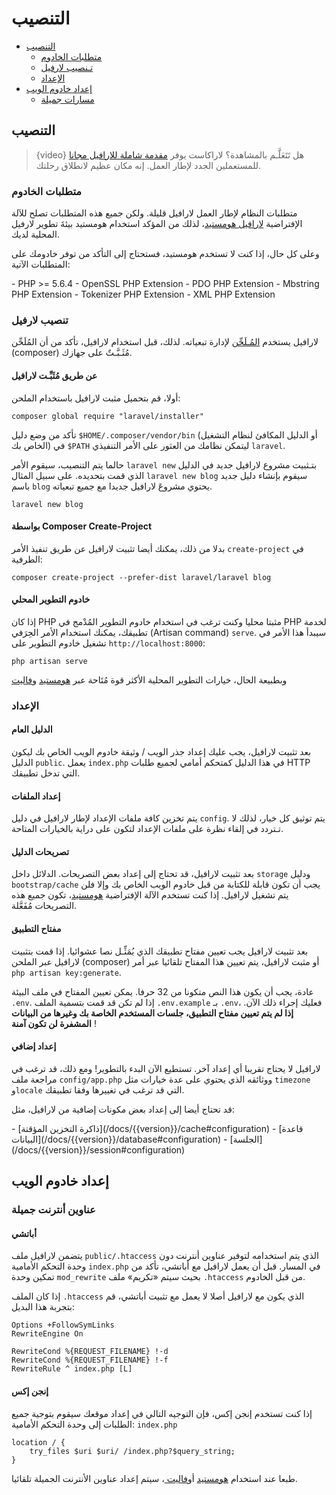 # التنصيب

- [التنصيب](#installation)
    - [متطلبات الخادوم](#server-requirements)
    - [تـنصيب لارفيل](#installing-laravel)
    - [الإعداد](#configuration)
- [إعداد خادوم الويب](#web-server-configuration)
    - [مسارات جميلة](#pretty-urls)

<a name="installation"></a>
## التنصيب

> {video} هل تَتَعَلَّـم بالمشاهدة؟ لاراكاست يوفر [مقدمة شاملة للارافيل مجانا](https://laracasts.com/series/laravel-from-scratch-2017) للمستعملين الجدد لإطار العمل. إنه مكان عظيم لانطلاق رحلتك.

<a name="server-requirements"></a>
### متطلبات الخادوم

متطلبات النظام لإطار العمل لارافيل قليلة. ولكن جميع هذه المتطلبات تصلح للآلة الإفتراضية [لارافيل هومستيد](/docs/{{version}}/homestead)، لذلك من المؤكد استخدام هومستيد بيئةَ تطوير لارفيل المحلية لديك.

وعلى كل حال، إذا كنت لا تستخدم هومستيد، فستحتاج إلى التأكد من توفر خادومك على المتطلبات الآتية:

<div class="content-list" markdown="1">
- PHP >= 5.6.4
- OpenSSL PHP Extension
- PDO PHP Extension
- Mbstring PHP Extension
- Tokenizer PHP Extension
- XML PHP Extension
  </div>

<a name="installing-laravel"></a>
### تنصيب لارفيل

لارافيل يستخدم [المُـلَحِّن](https://getcomposer.org) لإدارة تبعياته. لذلك، قبل استخدام لارافيل، تأكد من أن المُلَحِّن (composer) مُثَـبَّـتٌ على جهازك.

#### عن طريق مُثَبِّـت لارافيل

أولا، قم بتحميل مثبت لارافيل باستخدام الملحن:

    composer global require "laravel/installer"
تأكد من وضع دليل `$HOME/.composer/vendor/bin` (أو الدليل المكافئ لنظام التشغيل الخاص بك) في `$PATH` ليتمكن نظامك من العثور على الأمر التنفيذي `laravel`.

حالما يتم التنصيب، سيقوم الأمر `laravel new` بتـثبيت مشروع لارافيل جديد في الدليل الذي قمت بتحديده. على سبيل المثال `laravel new blog` سيقوم بإنشاء دليل جديد باسم `blog` يحتوي مشروعَ لارافيل جديدا مع جميع تبعياته.

    laravel new blog

#### بواسطة Composer Create-Project

بدلا من ذلك، يمكنك أيضا تثبيت لارافيل عن طريق تنفيذ الأمر `create-project` في الطرفية:

    composer create-project --prefer-dist laravel/laravel blog

#### خادوم التطوير المحلي

إذا كان PHP مثبتا محليا وكنت ترغب في استخدام خادوم التطوير المُدْمج في PHP لخدمة تطبيقك، يمكنك استخدام الأمر الحِرَفي (Artisan command) `serve`. سيبدأ هذا الأمر في تشغيل خادوم التطوير على `http://localhost:8000`:

    php artisan serve

وبطبيعة الحال، خيارات التطوير المحلية الأكثر قوة مُتَاحة عبر [هومستيد](/docs/{{version}}/homestead) و[فاليت](/docs/{{version}}/valet)


<a name="configuration"></a>
### الإعداد

#### الدليل العام

بعد تثبيت لارافيل، يجب عليك إعداد جذر الويب / وثيقة خادوم الويب الخاص بك ليكون الدليل `public`. يعمل `index.php` في هذا الدليل كمتحكم أمامي لجميع طلبات HTTP التي تدخل تطبيقك.

#### إعداد الملفات

يتم تخزين كافة ملفات الإعداد لإطار لارافيل في دليل `config`. يتم توثيق كل خيار، لذلك لا تـتردد في إلقاء نظرة على ملفات الإعداد لتكون على دراية بالخيارات المتاحة.

#### تصريحات الدليل

بعد تثبيت لارافيل، قد تحتاج إلى إعداد بعض التصريحات. الدلائل داخل `storage` ودليل `bootstrap/cache` يجب أن تكون قابلة للكتابة من قبل خادوم الويب الخاص بك وإلا فلن يتم تشغيل لارافيل. إذا كنت تستخدم الآلة الإفتراضية [هومستيد](/docs/{{version}}/homestead)، تكون جميع هذه التصريحات مُفَعَّلة.

#### مفتاح التطبيق

 بعد تثبيت لارافيل يجب تعيين مفتاح تطبيقك الذي يُمَثِّـل نصا عشوائيا. إذا قمت بتثبيت لارافيل عبر الملحن (composer) أو مثبت لارافيل، يتم تعيين هذا المفتاح تلقائيا عبر أمر `php artisan key:generate`.

عادة، يجب أن يكون هذا النص متكونا من 32 حرفا. يمكن تعيين المفتاح في ملف البيئة `.env`. إذا لم تكن قد قمت بتسمية الملف `.env.example` بـ `.env`، فعليك إجراء ذلك الآن. **إذا لم يتم تعيين مفتاح التطبيق، جلسات المستخدم الخاصة بك وغيرها من البيانات المشفرة لن تكون آمنة** !

#### إعداد إضافي

لارافيل لا يحتاج تقريبا أي إعداد آخر. تستطيع الآن البدء بالتطوير! ومع ذلك، قد ترغب في مراجعة ملف `config/app.php` ووثائقه الذي يحتوي على عدة خيارات مثل `timezone` و`locale` التي قد ترغب في تغييرها وفقا تطبيقك.

قد تحتاج أيضا إلى إعداد بعض مكونات إضافية من لارافيل، مثل:

<div class="content-list" markdown="1">
- [ذاكرة التخزين المؤقتة](/docs/{{version}}/cache#configuration)
- [قاعدة البيانات](/docs/{{version}}/database#configuration)
- [الجلسة](/docs/{{version}}/session#configuration)
  </div>

<a name="web-server-configuration"></a>
## إعداد خادوم الويب

<a name="pretty-urls"></a>
### عناوين أنترنت جميلة

#### أباتشي

يتضمن لارافيل ملف `public/.htaccess` الذي يتم استخدامه لتوفير عناوين أنترنت دون وحدة التحكم الأمامية `index.php` في المسار. قبل أن يعمل لارافيل مع أباتشي، تأكد من تمكين وحدة `mod_rewrite` بحيث سيتم «تكريم» ملف `.htaccess` من قبل الخادوم.

إذا كان الملف `.htaccess` الذي يكون مع لارافيل أصلا لا يعمل مع تثبيت أباتشي، قم بتجربة هذا البديل:


    Options +FollowSymLinks
    RewriteEngine On
    
    RewriteCond %{REQUEST_FILENAME} !-d
    RewriteCond %{REQUEST_FILENAME} !-f
    RewriteRule ^ index.php [L]

#### إنجن إكس

إذا كنت تستخدم إنجن إكس، فإن التوجيه التالي في إعداد موقعك سيقوم بتوجية جميع الطلبات إلى وحدة التحكم الأمامية: `index.php`

    location / {
        try_files $uri $uri/ /index.php?$query_string;
    }

طبعا عند استخدام [هومستيد](/docs/{{version}}/homestead) أو[فاليت ](/docs/{{version}}/valet)، سيتم إعداد عناوين الأنترنت الجميلة تلقائيا.
